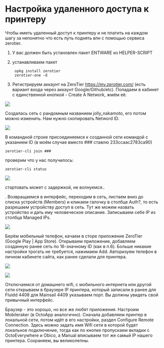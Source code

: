 <h1>Настройка удаленного доступа к принтеру</h1>


Чтобы иметь удаленный доступ к принтеру и не платить на каждом шагу за непонятно что есть путь поднять впн с помощью сервиса zerotier. 

1. У вас должен быть установлен пакет ENTWARE из HELPER-SCRIPT 
2. устанавливаем пакет 
   ```
    opkg install zerotier
    zerotier-one -d
    ```

3. Регистрируем аккаунт на ZeroTier https://my.zerotier.com/ (есть вариант входа через аккаунт Google/Github/etc). Попадаем в кабинет с единственной кнопкой - Create A Network, жмём её.

![](start_zero.jpg)

Создалась сеть с рандомным названием jolly_nakamoto, его потом можно изменить. Нам нужно скопировать Netword ID.

![](net_zero.jpg)

В командной строке присоединяемся к созданной сети командой с указанием ID (в моём случае вместо ### ставлю 233ccaac2783ca90)

```
zerotier-cli join ###
```
проверим что у нас получилось:

```
zerotier-cli status

```

![](succses_net.jpg)

стартовать может с задержкой, не волнуемся..

. Возвращаемся в интерфейс, переходим в сеть, листаем вниз до списка устройств (Members) и кликаем галочку в столбце Auth?, то есть разрешаем устройству доступ в сеть. Тут же можем назвать устройство и дать ему человеческое описание. Записываем себе IP из столбца Managed IPs.

![](member_net.jpg)

 Берём мобильный телефон, качаем в сторе приложение ZeroTier (Google Play | App Store). Открываем приложение, добавляем созданную ранее сеть по 16-значному ID (как в п.6). Больше никакие настройки трогать не требуется, нажимаем Add. Авторизуем телефон в личном кабинете сайта, как ранее сделали для принтера.

 ![](phone_net.jpg)

![](add_member2.jpg)


 Отключаемся от домашнего wifi, с мобильного интернета или другой сети открываем в браузере IP принтера, который записали в ранее для Fluidd 4408 для Mainsail 4409 указываем порт. Вы должны увидеть свой привычный интерфейс.

Браузер - это хорошо, но все же любят приложения. Настроим Mobileraker (в OctoApp аналогично). Сначала добавляем принтер в локальной сети, потом идёт в его настройки, раздел Configure Remote Connection. Здесь можно задать имя Wifi сети в которой будет локальное подключение, тогда как по кнопке пропускаем вкладки с OctoEverywhere и Obico, а Manual вписываем тот же самый IP нашего принтера. Сохраняем, вы великолепны.

